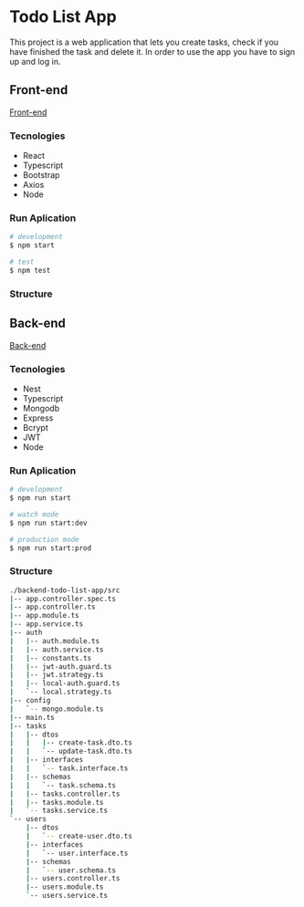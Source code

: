 # Todo List App

This project is a web application that lets you create tasks, check if you have finished the task and delete it. In order to use the app you have to sign up and log in.

## Front-end

[Front-end](https://frontend-todo-list-app.herokuapp.com/)

### Tecnologies

- React
- Typescript
- Bootstrap
- Axios
- Node

### Run Aplication

```bash
# development
$ npm start

# test
$ npm test
```

### Structure

## Back-end

[Back-end](https://backend-todo-list-app.herokuapp.com/)

### Tecnologies

- Nest
- Typescript
- Mongodb
- Express
- Bcrypt
- JWT
- Node

### Run Aplication

```bash
# development
$ npm run start

# watch mode
$ npm run start:dev

# production mode
$ npm run start:prod
```

### Structure

```bash
./backend-todo-list-app/src
|-- app.controller.spec.ts
|-- app.controller.ts
|-- app.module.ts
|-- app.service.ts
|-- auth
|   |-- auth.module.ts
|   |-- auth.service.ts
|   |-- constants.ts
|   |-- jwt-auth.guard.ts
|   |-- jwt.strategy.ts
|   |-- local-auth.guard.ts
|   `-- local.strategy.ts
|-- config
|   `-- mongo.module.ts
|-- main.ts
|-- tasks
|   |-- dtos
|   |   |-- create-task.dto.ts
|   |   `-- update-task.dto.ts
|   |-- interfaces
|   |   `-- task.interface.ts
|   |-- schemas
|   |   `-- task.schema.ts
|   |-- tasks.controller.ts
|   |-- tasks.module.ts
|   `-- tasks.service.ts
`-- users
    |-- dtos
    |   `-- create-user.dto.ts
    |-- interfaces
    |   `-- user.interface.ts
    |-- schemas
    |   `-- user.schema.ts
    |-- users.controller.ts
    |-- users.module.ts
    `-- users.service.ts
```
